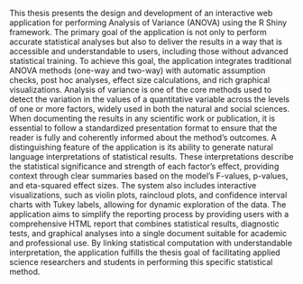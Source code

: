 This thesis presents the design and development of an interactive web application for performing Analysis of Variance (ANOVA) using the R Shiny framework. The primary goal of the application is not only to perform accurate statistical analyses but also to deliver the results in a way that is accessible and understandable to users, including those without advanced statistical training. To achieve this goal, the application integrates traditional ANOVA methods (one-way and two-way) with automatic assumption checks, post hoc analyses, effect size calculations, and rich graphical visualizations. Analysis of variance is one of the core methods used to detect the variation in the values of a quantitative variable across the levels of one or more factors, widely used in both the natural and social sciences. When documenting the results in any scientific work or publication, it is essential to follow a standardized presentation format to ensure that the reader is fully and coherently informed about the method’s outcomes.
A distinguishing feature of the application is its ability to generate natural language interpretations of statistical results. These interpretations describe the statistical significance and strength of each factor’s effect, providing context through clear summaries based on the model’s F-values, p-values, and eta-squared effect sizes. The system also includes interactive visualizations, such as violin plots, raincloud plots, and confidence interval charts with Tukey labels, allowing for dynamic exploration of the data. The application aims to simplify the reporting process by providing users with a comprehensive HTML report that combines statistical results, diagnostic tests, and graphical analyses into a single document suitable for academic and professional use. By linking statistical computation with understandable interpretation, the application fulfills the thesis goal of facilitating applied science researchers and students in performing this specific statistical method.
